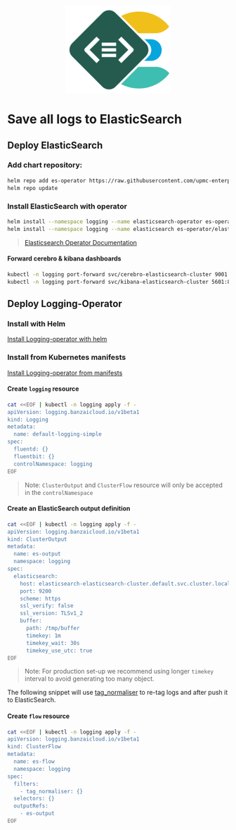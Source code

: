 <p align="center"><img src="./img/les.png" width="240"></p>

# Save all logs to ElasticSearch


## Deploy ElasticSearch

### Add chart repository:
```bash
helm repo add es-operator https://raw.githubusercontent.com/upmc-enterprises/elasticsearch-operator/master/charts/
helm repo update
```

### Install ElasticSearch with operator
```bash
helm install --namespace logging --name elasticsearch-operator es-operator/elasticsearch-operator --set rbac.enabled=True
helm install --namespace logging --name elasticsearch es-operator/elasticsearch --set kibana.enabled=True --set cerebro.enabled=True
```
> [Elasticsearch Operator Documentation](https://github.com/upmc-enterprises/elasticsearch-operator)

#### Forward cerebro & kibana dashboards
```bash
kubectl -n logging port-forward svc/cerebro-elasticsearch-cluster 9001:80
kubectl -n logging port-forward svc/kibana-elasticsearch-cluster 5601:80
```


## Deploy Logging-Operator

### Install with Helm 
[Install Logging-operator with helm](./deploy/README.md#deploy-logging-operator-with-helm)


### Install from Kubernetes manifests
[Install Logging-operator from manifests](./deploy/README.md#deploy-logging-operator-from-kubernetes-manifests)

#### Create `logging` resource
```bash
cat <<EOF | kubectl -n logging apply -f -
apiVersion: logging.banzaicloud.io/v1beta1
kind: Logging
metadata:
  name: default-logging-simple
spec:
  fluentd: {}
  fluentbit: {}
  controlNamespace: logging
EOF
```

> Note: `ClusterOutput` and `ClusterFlow` resource will only be accepted in the `controlNamespace` 


#### Create an ElasticSearch output definition 
```bash
cat <<EOF | kubectl -n logging apply -f -
apiVersion: logging.banzaicloud.io/v1beta1
kind: ClusterOutput
metadata:
  name: es-output
  namespace: logging
spec:
  elasticsearch:
    host: elasticsearch-elasticsearch-cluster.default.svc.cluster.local
    port: 9200
    scheme: https
    ssl_verify: false
    ssl_version: TLSv1_2
    buffer:
      path: /tmp/buffer
      timekey: 1m
      timekey_wait: 30s
      timekey_use_utc: true
EOF
```

> Note: For production set-up we recommend using longer `timekey` interval to avoid generating too many object.

The following snippet will use [tag_normaliser](./plugins/filters/tagnormaliser.md) to re-tag logs and after push it to ElasticSearch.

#### Create `flow` resource
```bash
cat <<EOF | kubectl -n logging apply -f -
apiVersion: logging.banzaicloud.io/v1beta1
kind: ClusterFlow
metadata:
  name: es-flow
  namespace: logging
spec:
  filters:
    - tag_normaliser: {}
  selectors: {}
  outputRefs:
    - es-output
EOF
```
